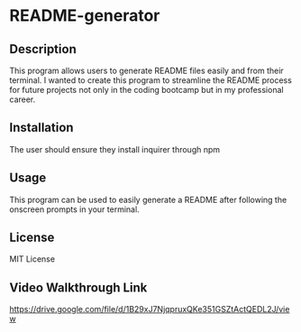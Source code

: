 # README-generator

## Description

This program allows users to generate README files easily and from their terminal.  I wanted to create this program to streamline the README process for future projects not only in the coding bootcamp but in my professional career.

## Installation

The user should ensure they install inquirer through npm

## Usage

This program can be used to easily generate a README after following the onscreen prompts in your terminal.

## License

MIT License

## Video Walkthrough Link

https://drive.google.com/file/d/1B29xJ7NjqpruxQKe351GSZtActQEDL2J/view

